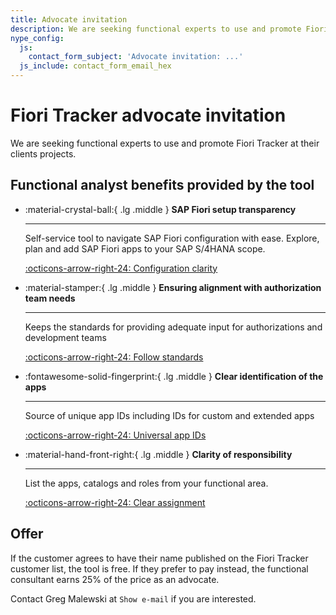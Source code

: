 ```yaml
---
title: Advocate invitation
description: We are seeking functional experts to use and promote Fiori Tracker at their clients projects.
nype_config:
  js:
    contact_form_subject: 'Advocate invitation: ...'
  js_include: contact_form_email_hex
---
```

# Fiori Tracker advocate invitation

We are seeking functional experts to use and promote Fiori Tracker at their clients projects.

## Functional analyst benefits provided by the tool

<div class="grid cards" markdown>

-   :material-crystal-ball:{ .lg .middle } __SAP Fiori setup transparency__

    ---

    Self-service tool to navigate SAP Fiori configuration with ease. Explore, plan and add SAP Fiori apps to your SAP S/4HANA scope.
    
    [:octicons-arrow-right-24: Configuration clarity](usecases/posts/SAP-Fiori-setup-transparency.md)

-   :material-stamper:{ .lg .middle } __Ensuring alignment with authorization team needs__

    ---

    Keeps the standards for providing adequate input for authorizations and development teams

    [:octicons-arrow-right-24: Follow standards](usecases/posts/alignment-with-authorization-team.md)

-   :fontawesome-solid-fingerprint:{ .lg .middle } __Clear identification of the apps__

    ---

    Source of unique app IDs including IDs for custom and extended apps

    [:octicons-arrow-right-24: Universal app IDs](usecases/posts/app-identification.md)

-   :material-hand-front-right:{ .lg .middle } __Clarity of responsibility__

    ---

    List the apps, catalogs and roles from your functional area.

    [:octicons-arrow-right-24: Clear assignment](usecases/posts/clarity-of-resp.md)

</div>

## Offer 

If the customer agrees to have their name published on the Fiori Tracker customer list, the tool is free. If they prefer to pay instead, the functional consultant earns 25% of the price as an advocate.

Contact Greg Malewski at <span class="nype-code-button nype-show-email" markdown>`Show e-mail`</span> if you are interested.
